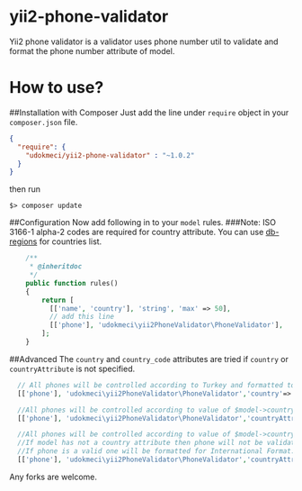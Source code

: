 yii2-phone-validator
==============

Yii2 phone validator is a validator uses phone number util to validate and format the phone number attribute of model.


How to use?
==============
##Installation with Composer
Just add the line under `require` object in your `composer.json` file.
``` json
{
  "require": {
    "udokmeci/yii2-phone-validator" : "~1.0.2"
  }
}
```
then run 

``` console
$> composer update
```

##Configuration
Now add following in to your `model` rules. 
###Note: ISO 3166-1 alpha-2 codes are required for country attribute. You can use [db-regions](https://github.com/udokmeci/db-regions) for countries list.

``` php
    /**
     * @inheritdoc
     */
    public function rules()
    {
        return [
          [['name', 'country'], 'string', 'max' => 50],
          // add this line
          [['phone'], 'udokmeci\yii2PhoneValidator\PhoneValidator'],
        ];
    }
```
##Advanced
The `country` and `country_code` attributes are tried if `country` or `countryAttribute` is not specified.

``` php
  // All phones will be controlled according to Turkey and formatted to TR Phone Number
  [['phone'], 'udokmeci\yii2PhoneValidator\PhoneValidator','country'=>'TR'],// 

  //All phones will be controlled according to value of $model->country_code
  [['phone'], 'udokmeci\yii2PhoneValidator\PhoneValidator','countryAttribute'=>'country_code'],

  //All phones will be controlled according to value of $model->country_code
  //If model has not a country attribute then phone will not be validated
  //If phone is a valid one will be formatted for International Format. default behavior.
  [['phone'], 'udokmeci\yii2PhoneValidator\PhoneValidator','countryAttribute'=>'country_code','strict'=>false,'format'=>true],  

```

Any forks are welcome.
